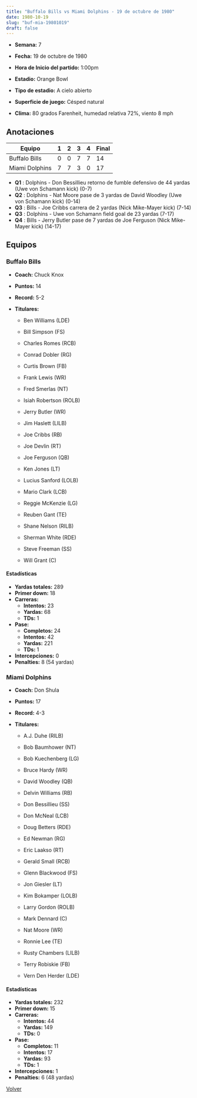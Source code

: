 ```yaml
---
title: "Buffalo Bills vs Miami Dolphins - 19 de octubre de 1980"
date: 1980-10-19
slug: "buf-mia-19801019"
draft: false
---
```


* **Semana:** 7
* **Fecha:** 19 de octubre de 1980

* **Hora de Inicio del partido:** 1:00pm
* **Estadio:** Orange Bowl
* **Tipo de estadio:** A cielo abierto
* **Superficie de juego:** Césped natural
* **Clima:** 80 grados Farenheit, humedad relativa 72%, viento 8 mph





## Anotaciones
| Equipo | 1 | 2 | 3 | 4 | Final |
|--------|---|---|---|---|-------|
| Buffalo Bills  | 0 | 0 | 7 | 7  | 14 |
| Miami Dolphins  | 7 | 7 | 3 | 0  | 17 |
* **Q1** : Dolphins - Don Bessillieu retorno de fumble defensivo de 44 yardas (Uwe von Schamann kick) (0-7)
* **Q2** : Dolphins - Nat Moore pase de 3 yardas de David Woodley (Uwe von Schamann kick) (0-14)
* **Q3** : Bills - Joe Cribbs carrera de 2 yardas (Nick Mike-Mayer kick) (7-14)
* **Q3** : Dolphins - Uwe von Schamann field goal de 23 yardas (7-17)
* **Q4** : Bills - Jerry Butler pase de 7 yardas de Joe Ferguson (Nick Mike-Mayer kick) (14-17)


## Equipos


### Buffalo Bills
* **Coach:** Chuck Knox
* **Puntos:** 14
* **Record:** 5-2
* **Titulares:** 

  * Ben Williams (LDE) 

  * Bill Simpson (FS) 

  * Charles Romes (RCB) 

  * Conrad Dobler (RG) 

  * Curtis Brown (FB) 

  * Frank Lewis (WR) 

  * Fred Smerlas (NT) 

  * Isiah Robertson (ROLB) 

  * Jerry Butler (WR) 

  * Jim Haslett (LILB) 

  * Joe Cribbs (RB) 

  * Joe Devlin (RT) 

  * Joe Ferguson (QB) 

  * Ken Jones (LT) 

  * Lucius Sanford (LOLB) 

  * Mario Clark (LCB) 

  * Reggie McKenzie (LG) 

  * Reuben Gant (TE) 

  * Shane Nelson (RILB) 

  * Sherman White (RDE) 

  * Steve Freeman (SS) 

  * Will Grant (C) 

#### Estadísticas
* **Yardas totales:** 289
* **Primer down:** 18
* **Carreras:**
  * **Intentos:** 23
  * **Yardas:** 68
  * **TDs:** 1
* **Pase:**
  * **Completos:** 24
  * **Intentos:** 42
  * **Yardas:** 221
  * **TDs:** 1
* **Intercepciones:** 0
* **Penalties:** 8 (54 yardas)

### Miami Dolphins
* **Coach:** Don Shula
* **Puntos:** 17
* **Record:** 4-3
* **Titulares:** 

  * A.J. Duhe (RILB) 

  * Bob Baumhower (NT) 

  * Bob Kuechenberg (LG) 

  * Bruce Hardy (WR) 

  * David Woodley (QB) 

  * Delvin Williams (RB) 

  * Don Bessillieu (SS) 

  * Don McNeal (LCB) 

  * Doug Betters (RDE) 

  * Ed Newman (RG) 

  * Eric Laakso (RT) 

  * Gerald Small (RCB) 

  * Glenn Blackwood (FS) 

  * Jon Giesler (LT) 

  * Kim Bokamper (LOLB) 

  * Larry Gordon (ROLB) 

  * Mark Dennard (C) 

  * Nat Moore (WR) 

  * Ronnie Lee (TE) 

  * Rusty Chambers (LILB) 

  * Terry Robiskie (FB) 

  * Vern Den Herder (LDE) 

#### Estadísticas
* **Yardas totales:** 232
* **Primer down:** 15
* **Carreras:**
  * **Intentos:** 44
  * **Yardas:** 149
  * **TDs:** 0
* **Pase:**
  * **Completos:** 11
  * **Intentos:** 17
  * **Yardas:** 93
  * **TDs:** 1
* **Intercepciones:** 1
* **Penalties:** 6 (48 yardas)


[Volver](/historia/1980)
